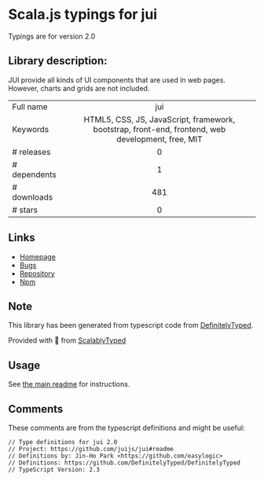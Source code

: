 
# Scala.js typings for jui

Typings are for version 2.0

## Library description:
JUI provide all kinds of UI components that are used in web pages. However, charts and grids are not included.

|                    |                 |
| ------------------ | :-------------: |
| Full name          | jui |
| Keywords           | HTML5, CSS, JS, JavaScript, framework, bootstrap, front-end, frontend, web development, free, MIT |
| # releases         | 0 |
| # dependents       | 1 |
| # downloads        | 481 |
| # stars            | 0 |

## Links
- [Homepage](https://github.com/juijs/jui#readme)
- [Bugs](https://github.com/juijs/jui/issues)
- [Repository](https://github.com/juijs/jui)
- [Npm](https://www.npmjs.com/package/jui)
    


## Note
This library has been generated from typescript code from [DefinitelyTyped](https://definitelytyped.org).

Provided with :purple_heart: from [ScalablyTyped](https://github.com/oyvindberg/ScalablyTyped)

## Usage
See [the main readme](../../readme.md) for instructions.

## Comments

These comments are from the typescript definitions and might be useful:
```
// Type definitions for jui 2.0
// Project: https://github.com/juijs/jui#readme
// Definitions by: Jin-Ho Park <https://github.com/easylogic>
// Definitions: https://github.com/DefinitelyTyped/DefinitelyTyped
// TypeScript Version: 2.3

```


